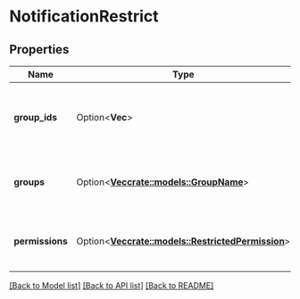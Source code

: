 # NotificationRestrict

## Properties

Name | Type | Description | Notes
------------ | ------------- | ------------- | -------------
**group_ids** | Option<**Vec<String>**> | List of groupId memberships required to receive the notification. | [optional]
**groups** | Option<[**Vec<crate::models::GroupName>**](GroupName.md)> | List of group memberships required to receive the notification. | [optional]
**permissions** | Option<[**Vec<crate::models::RestrictedPermission>**](RestrictedPermission.md)> | List of permissions required to receive the notification. | [optional]

[[Back to Model list]](../README.md#documentation-for-models) [[Back to API list]](../README.md#documentation-for-api-endpoints) [[Back to README]](../README.md)


